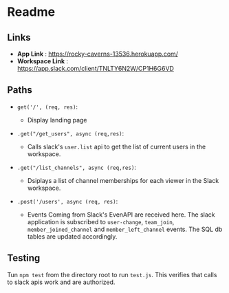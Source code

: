 # Readme

## Links
* **App Link** : https://rocky-caverns-13536.herokuapp.com/
* **Workspace Link** : https://app.slack.com/client/TNLTY6N2W/CP1H6G6VD

## Paths
* `get('/', (req, res)`:
  * Display landing page

* `.get("/get_users", async (req,res)`:
  * Calls slack's `user.list` api to get the list of current users in the workspace.
  
* `.get("/list_channels", async (req,res)`:
  * Dsiplays a list of channel memberships for each viewer in the Slack workspace.

* `.post('/users', async (req, res)`:
  * Events Coming from Slack's EvenAPI are received here. The slack application is subscribed to `user-change`, `team_join`, `member_joined_channel` and `member_left_channel` events. The SQL db tables are updated accordingly. 

## Testing
Tun `npm test` from the directory root to run `test.js`. This verifies that calls to slack apis work and are authorized.
